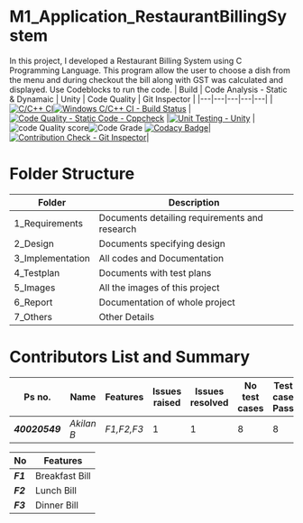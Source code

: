 # M1_Application_RestaurantBillingSystem
   In this project, I developed a Restaurant Billing System using C Programming Language. This program allow the user to choose a dish from the menu and during checkout the bill along with GST was calculated and displayed. Use Codeblocks to run the code.
| Build | Code Analysis - Static & Dynamaic | Unity | Code Quality | Git Inspector |
|---|---|---|---|---|
| [![C/C++ CI](https://github.com/Akilan-droid/M1_Application_RestaurantBillingSystem/actions/workflows/Linux.yml/badge.svg)](https://github.com/Akilan-droid/M1_Application_RestaurantBillingSystem/actions/workflows/Linux.yml)[![Windows C/C++ CI - Build Status](https://github.com/Akilan-droid/M1_Application_RestaurantBillingSystem/actions/workflows/windows.yml/badge.svg)](https://github.com/Akilan-droid/M1_Application_RestaurantBillingSystem/actions/workflows/windows.yml) | [![Code Quality - Static Code - Cppcheck](https://github.com/Akilan-droid/M1_Application_RestaurantBillingSystem/actions/workflows/cppcheck.yml/badge.svg)](https://github.com/Akilan-droid/M1_Application_RestaurantBillingSystem/actions/workflows/cppcheck.yml) |[![Unit Testing - Unity](https://github.com/Akilan-droid/M1_Application_RestaurantBillingSystem/actions/workflows/unity.yml/badge.svg)](https://github.com/Akilan-droid/M1_Application_RestaurantBillingSystem/actions/workflows/unity.yml) | ![code Quality score](https://api.codiga.io/project/29872/score/svg)![Code Grade](https://api.codiga.io/project/29872/status/svg) [![Codacy Badge](https://app.codacy.com/project/badge/Grade/c9d1c78e19b543bfa6732a8d47fd7df7)](https://www.codacy.com/gh/Akilan-droid/M1_Application_RestaurantBillingSystem/dashboard?utm_source=github.com&amp;utm_medium=referral&amp;utm_content=Akilan-droid/M1_Application_RestaurantBillingSystem&amp;utm_campaign=Badge_Grade)| [![Contribution Check - Git Inspector](https://github.com/Akilan-droid/M1_Application_RestaurantBillingSystem/actions/workflows/gitinspector.yml/badge.svg)](https://github.com/Akilan-droid/M1_Application_RestaurantBillingSystem/actions/workflows/gitinspector.yml)|

# Folder Structure
| Folder | Description |
| ---- | ---- |
| 1_Requirements | Documents detailing requirements and research |
| 2_Design | Documents specifying design |
| 3_Implementation | All codes and Documentation |
| 4_Testplan | Documents with test plans |
| 5_Images | All the images of this project |
| 6_Report | Documentation of whole project |
| 7_Others | Other Details |

# Contributors List and Summary
| Ps no. | Name | Features | Issues raised | Issues resolved | No test cases | Test case Pass |
| ---- | ---- | ---- | ---- | ---- | ---- | ---- |
| **_40020549_** | *Akilan B* | *F1,F2,F3* | 1 | 1 | 8 | 8 |

| No | Features |
| ---- | ---- |
| **_F1_** | Breakfast Bill |
| **_F2_** | Lunch Bill | 
| **_F3_** | Dinner Bill |

